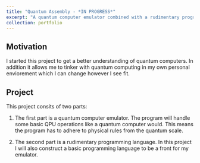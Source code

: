 ```yaml
---
title: "Quantum Assembly - *IN PROGRESS*"
excerpt: "A quantum computer emulator combined with a rudimentary programming language. <br/><img src='/images/quantum_chip_dalle.jpg'><p>Quantum Chip, made by dall-e</p>"
collection: portfolio
---
```


Motivation
----
I started this project to get a better understanding of quantum computers. In addition it allows me to tinker with quantum computing in my own personal enviorement which I can change however I see fit.

Project
----
This project consits of two parts:

1. The first part is a quantum computer emulator. The program will handle some basic QPU operations like a quantum computer would. This means the program has to adhere to physical rules from the quantum scale. 

1. The second part is a rudimentary programming language. In this project I will also construct a basic programming language to be a front for my emulator. 
